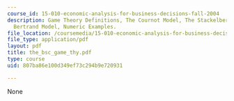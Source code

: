 ```yaml
---
course_id: 15-010-economic-analysis-for-business-decisions-fall-2004
description: Game Theory Definitions, The Cournot Model, The Stackelberg Model, The
  Bertrand Model, Numeric Examples.
file_location: /coursemedia/15-010-economic-analysis-for-business-decisions-fall-2004/807ba86e100d349ef73c294b9e720931_the_bsc_game_thy.pdf
file_type: application/pdf
layout: pdf
title: the_bsc_game_thy.pdf
type: course
uid: 807ba86e100d349ef73c294b9e720931

---
```

None